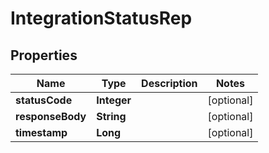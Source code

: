 

# IntegrationStatusRep


## Properties

Name | Type | Description | Notes
------------ | ------------- | ------------- | -------------
**statusCode** | **Integer** |  |  [optional]
**responseBody** | **String** |  |  [optional]
**timestamp** | **Long** |  |  [optional]



